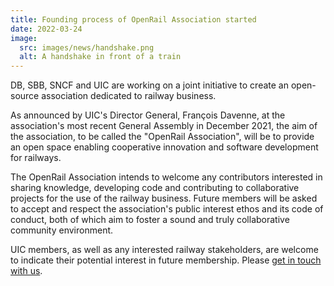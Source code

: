 ```yaml
---
title: Founding process of OpenRail Association started
date: 2022-03-24
image:
  src: images/news/handshake.png
  alt: A handshake in front of a train
---
```


DB, SBB, SNCF and UIC are working on a joint initiative to create an open-source association dedicated to railway business.

As announced by UIC's Director General, François Davenne, at the association's most recent General Assembly in December 2021, the aim of the association, to be called the "OpenRail Association", will be to provide an open space enabling cooperative innovation and software development for railways.

The OpenRail Association intends to welcome any contributors interested in sharing knowledge, developing code and contributing to collaborative projects for the use of the railway business. Future members will be asked to accept and respect the association's public interest ethos and its code of conduct, both of which aim to foster a sound and truly collaborative community environment.

UIC members, as well as any interested railway stakeholders, are welcome to indicate their potential interest in future membership. Please [get in touch with us](/#contact).
